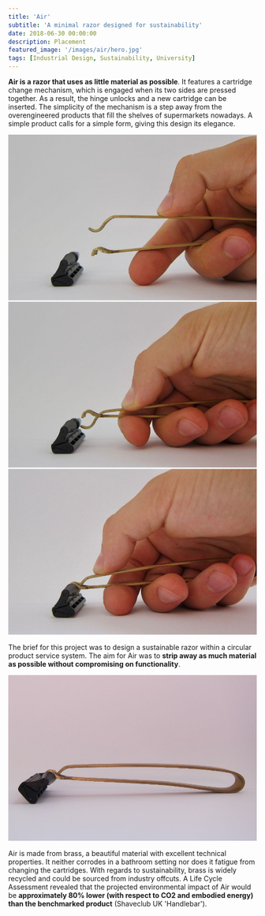 ```yaml
---
title: 'Air'
subtitle: 'A minimal razor designed for sustainability'
date: 2018-06-30 00:00:00
description: Placement
featured_image: '/images/air/hero.jpg'
tags: [Industrial Design, Sustainability, University]
---
```


**Air is a razor that uses as little material as possible**. It features a cartridge change mechanism, which is engaged when its two sides are pressed together. As a result, the hinge unlocks and a new cartridge can be inserted. The simplicity of the mechanism is a step away from the overengineered products that fill the shelves of supermarkets nowadays. A simple product calls for a simple form, giving this design its elegance.

<div class="gallery" data-columns="3">
	<img src="/images/air/2.jpg" />
	<img src="/images/air/3.jpg" />
	<img src="/images/air/4.jpg" />
</div>

The brief for this project was to design a sustainable razor within a circular product service system. The aim for Air was to **strip away as much material as possible without compromising on functionality**.

![](/images/air/hero.jpg)

Air is made from brass, a beautiful material with excellent technical properties. It neither corrodes in a bathroom setting nor does it fatigue from changing the cartridges. With regards to sustainability, brass is widely recycled and could be sourced from industry offcuts. A Life Cycle Assessment revealed that the projected environmental impact of Air would be **approximately 80% lower (with respect to CO2 and embodied energy) than the benchmarked product** (Shaveclub UK 'Handlebar').